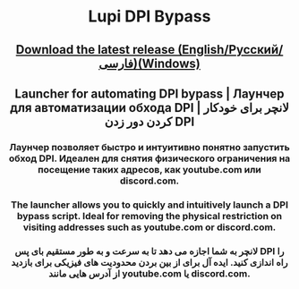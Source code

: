 <h1 align="center">Lupi DPI Bypass</h1>
<h2 align="center"><a href="https://github.com/0netervezer0/Lupi-DPI/releases/tag/1.4">Download the latest release (English/Русский/فارسی)(Windows)</a></h2>
<h2 align="center">Launcher for automating DPI bypass | Лаунчер для автоматизации обхода DPI | لانچر برای خودکار کردن دور زدن DPI</h2>
<h3 align="center">Лаунчер позволяет быстро и интуитивно понятно запустить обход DPI. Идеален для снятия физического ограничения на посещение таких адресов, как youtube.com или discord.com.</h3>
<h3 align="center">The launcher allows you to quickly and intuitively launch a DPI bypass script. Ideal for removing the physical restriction on visiting addresses such as youtube.com or discord.com.</h3>
<h3 align="center">لانچر به شما اجازه می دهد تا به سرعت و به طور مستقیم بای پس DPI را راه اندازی کنید. ایده آل برای از بین بردن محدودیت های فیزیکی برای بازدید از آدرس هایی مانند youtube.com یا discord.com.</h3>

